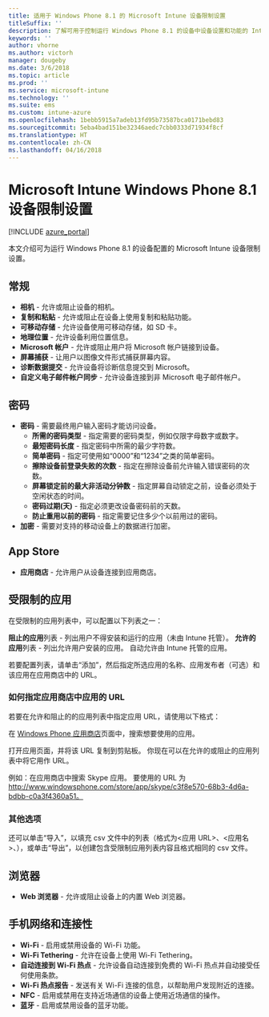 ```yaml
---
title: 适用于 Windows Phone 8.1 的 Microsoft Intune 设备限制设置
titleSuffix: ''
description: 了解可用于控制运行 Windows Phone 8.1 的设备中设备设置和功能的 Intune 设置。
keywords: ''
author: vhorne
ms.author: victorh
manager: dougeby
ms.date: 3/6/2018
ms.topic: article
ms.prod: ''
ms.service: microsoft-intune
ms.technology: ''
ms.suite: ems
ms.custom: intune-azure
ms.openlocfilehash: 1bebb5915a7adeb13fd95b73587bca0171bebd83
ms.sourcegitcommit: 5eba4bad151be32346aedc7cbb0333d71934f8cf
ms.translationtype: HT
ms.contentlocale: zh-CN
ms.lasthandoff: 04/16/2018
---
```

# <a name="microsoft-intune-windows-phone-81-device-restriction-settings"></a>Microsoft Intune Windows Phone 8.1 设备限制设置

[!INCLUDE [azure_portal](./includes/azure_portal.md)]

本文介绍可为运行 Windows Phone 8.1 的设备配置的 Microsoft Intune 设备限制设置。


## <a name="general"></a>常规

-   **相机** - 允许或阻止设备的相机。
-   **复制和粘贴** - 允许或阻止在设备上使用复制和粘贴功能。
-   **可移动存储** - 允许设备使用可移动存储，如 SD 卡。
-   **地理位置** - 允许设备利用位置信息。
-   **Microsoft 帐户** - 允许或阻止用户将 Microsoft 帐户链接到设备。
-   **屏幕捕获** - 让用户以图像文件形式捕获屏幕内容。
-   **诊断数据提交** - 允许设备将诊断信息提交到 Microsoft。
-   **自定义电子邮件帐户同步** - 允许设备连接到非 Microsoft 电子邮件帐户。

## <a name="password"></a>密码

-   **密码** - 需要最终用户输入密码才能访问设备。
    -   **所需的密码类型** - 指定需要的密码类型，例如仅限字母数字或数字。
    -   **最短密码长度** - 指定密码中所需的最少字符数。
    -   **简单密码** - 指定可使用如“0000”和“1234”之类的简单密码。
    -   **擦除设备前登录失败的次数** - 指定在擦除设备前允许输入错误密码的次数。
    -   **屏幕锁定前的最大非活动分钟数** - 指定屏幕自动锁定之前，设备必须处于空闲状态的时间。
    -   **密码过期(天)** - 指定必须更改设备密码前的天数。
    -   **防止重用以前的密码** - 指定需要记住多少个以前用过的密码。
-   **加密** - 需要对支持的移动设备上的数据进行加密。

## <a name="app-store"></a>App Store

-   **应用商店** - 允许用户从设备连接到应用商店。

## <a name="restricted-apps"></a>受限制的应用

在受限制的应用列表中，可以配置以下列表之一：

**阻止的应用**列表 - 列出用户不得安装和运行的应用（未由 Intune 托管）。
**允许的应用**列表 - 列出允许用户安装的应用。 自动允许由 Intune 托管的应用。

若要配置列表，请单击“添加”，然后指定所选应用的名称、应用发布者（可选）和该应用在应用商店中的 URL。

### <a name="how-to-specify-the-url-to-an-app-in-the-store"></a>如何指定应用商店中应用的 URL

若要在允许和阻止的的应用列表中指定应用 URL，请使用以下格式：

在 [Windows Phone 应用商店](https://www.microsoft.com/store/apps/windows-phone)页面中，搜索想要使用的应用。

打开应用页面，并将该 URL 复制到剪贴板。 你现在可以在允许的或阻止的应用列表中将它用作 URL。

例如：在应用商店中搜索 Skype 应用。 要使用的 URL 为 http://www.windowsphone.com/store/app/skype/c3f8e570-68b3-4d6a-bdbb-c0a3f4360a51。



### <a name="additional-options"></a>其他选项

还可以单击“导入”，以填充 csv 文件中的列表（格式为<应用 URL>、<应用名>、<app publisher>），或单击“导出”，以创建包含受限制应用列表内容且格式相同的 csv 文件。


## <a name="browser"></a>浏览器

-   **Web 浏览器** - 允许或阻止设备上的内置 Web 浏览器。

## <a name="cellular-and-connectivity"></a>手机网络和连接性

-   **Wi-Fi** - 启用或禁用设备的 Wi-Fi 功能。
-   **Wi-Fi Tethering** - 允许在设备上使用 Wi-Fi Tethering。
-   **自动连接到 Wi-Fi 热点** - 允许设备自动连接到免费的 Wi-Fi 热点并自动接受任何使用条款。
-   **Wi-Fi 热点报告** - 发送有关 Wi-Fi 连接的信息，以帮助用户发现附近的连接。
-   **NFC** - 启用或禁用在支持近场通信的设备上使用近场通信的操作。
-   **蓝牙** - 启用或禁用设备的蓝牙功能。
